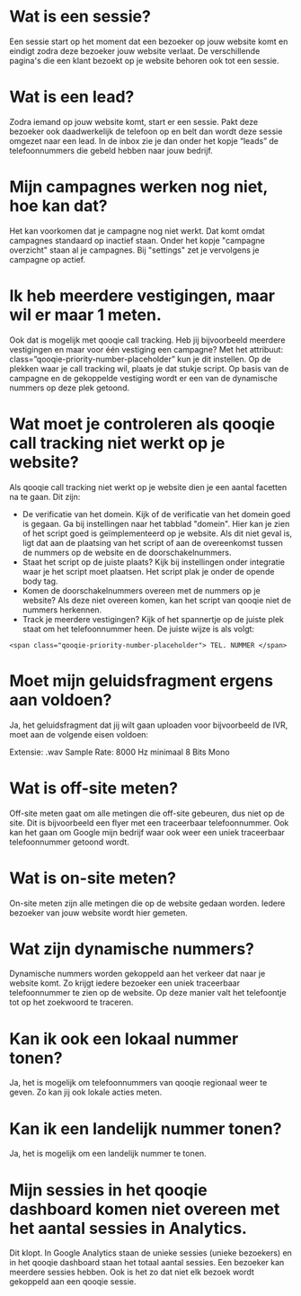 <!-- TITLE: Veelgestelde Vragen -->
<!-- SUBTITLE:Veelgestelde vragen door onze klanten -->
# Wat is een sessie?
Een sessie start op het moment dat een bezoeker op jouw website komt en eindigt zodra deze bezoeker jouw website verlaat. De verschillende pagina's die een klant bezoekt op je website behoren ook tot een sessie.
# Wat is een lead?
Zodra iemand op jouw website komt, start er een sessie. Pakt deze bezoeker ook daadwerkelijk de telefoon op en belt dan wordt deze sessie omgezet naar een lead. In de inbox zie je dan onder het kopje “leads” de telefoonnummers die gebeld hebben naar jouw bedrijf.
# Mijn campagnes werken nog niet, hoe kan dat?
Het kan voorkomen dat je campagne nog niet werkt. Dat komt omdat campagnes standaard op inactief staan. Onder het kopje "campagne overzicht" staan al je campagnes. Bij "settings" zet je vervolgens je campagne op actief. 
# Ik heb meerdere vestigingen, maar wil er maar 1 meten.
Ook dat is mogelijk met qooqie call tracking. Heb jij bijvoorbeeld meerdere vestigingen en maar voor één vestiging een campagne? Met het attribuut: class=”qooqie-priority-number-placeholder” kun je dit instellen. Op de plekken waar je call tracking wil, plaats je dat stukje script. Op basis van de campagne en de gekoppelde vestiging wordt er een van de dynamische nummers op deze plek getoond.
# Wat moet je controleren als qooqie call tracking niet werkt op je website?
Als qooqie call tracking niet werkt op je website dien je een aantal facetten na te gaan. Dit zijn:

- De verificatie van het domein. Kijk of de verificatie van het domein goed is gegaan. Ga bij instellingen naar het tabblad "domein". Hier kan je zien of het script goed is geïmplementeerd op je website. Als dit niet geval is, ligt dat aan de plaatsing van het script of aan de overeenkomst tussen de nummers op de website en de doorschakelnummers.
- Staat het script op de juiste plaats? Kijk bij instellingen onder integratie waar je het script moet plaatsen. Het script plak je onder de opende body tag.
- Komen de doorschakelnummers overeen met de nummers op je website? Als deze niet overeen komen, kan het script van qooqie niet de nummers herkennen.
- Track je meerdere vestigingen? Kijk of het spannertje op de juiste plek staat om het telefoonnummer heen. De juiste wijze is als volgt:
```
<span class="qooqie-priority-number-placeholder"> TEL. NUMMER </span>
```
# Moet mijn geluidsfragment ergens aan voldoen?
Ja, het geluidsfragment dat jij wilt gaan uploaden voor bijvoorbeeld de IVR, moet aan de volgende eisen voldoen:

Extensie: .wav 
Sample Rate: 8000 Hz 
minimaal 8 Bits
Mono
# Wat is off-site meten? 
Off-site meten gaat om alle metingen die off-site gebeuren, dus niet op de site. Dit is bijvoorbeeld een flyer met een traceerbaar telefoonnummer. Ook kan het gaan om Google mijn bedrijf waar ook weer een uniek traceerbaar telefoonnummer getoond wordt. 
# Wat is on-site meten?
On-site meten zijn alle metingen die op de website gedaan worden. Iedere bezoeker van jouw website wordt hier gemeten.
# Wat zijn dynamische nummers?
Dynamische nummers worden gekoppeld aan het verkeer dat naar je website komt. Zo krijgt iedere bezoeker een uniek traceerbaar telefoonnummer te zien op de website. Op deze manier valt het telefoontje tot op het zoekwoord te traceren.
# Kan ik ook een lokaal nummer tonen?
Ja, het is mogelijk om telefoonnummers van qooqie regionaal weer te geven. Zo kan jij ook lokale acties meten. 
# Kan ik een landelijk nummer tonen?
Ja, het is mogelijk om een landelijk nummer te tonen.

# Mijn sessies in het qooqie dashboard komen niet overeen met het aantal sessies in Analytics.
Dit klopt. In Google Analytics staan de unieke sessies (unieke bezoekers) en in het qooqie dashboard staan het totaal aantal sessies. Een bezoeker kan meerdere sessies hebben. Ook is het zo dat niet elk bezoek wordt gekoppeld aan een qooqie sessie. 
